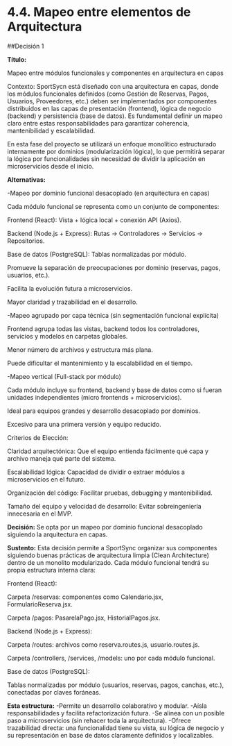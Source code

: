 # 4.4. Mapeo entre elementos de Arquitectura

##Decisión 1

**Título:**

Mapeo entre módulos funcionales y componentes en arquitectura en capas

Contexto:
SportSycn está diseñado con una arquitectura en capas, donde los módulos funcionales definidos (como Gestión de Reservas, Pagos, Usuarios, Proveedores, etc.) deben ser implementados por componentes distribuidos en las capas de presentación (frontend), lógica de negocio (backend) y persistencia (base de datos). Es fundamental definir un mapeo claro entre estas responsabilidades para garantizar coherencia, mantenibilidad y escalabilidad.

En esta fase del proyecto se utilizará un enfoque monolítico estructurado internamente por dominios (modularización lógica), lo que permitirá separar la lógica por funcionalidades sin necesidad de dividir la aplicación en microservicios desde el inicio.

**Alternativas:**

-Mapeo por dominio funcional desacoplado (en arquitectura en capas)

Cada módulo funcional se representa como un conjunto de componentes:

Frontend (React): Vista + lógica local + conexión API (Axios).

Backend (Node.js + Express): Rutas → Controladores → Servicios → Repositorios.

Base de datos (PostgreSQL): Tablas normalizadas por módulo.

Promueve la separación de preocupaciones por dominio (reservas, pagos, usuarios, etc.).

Facilita la evolución futura a microservicios.

Mayor claridad y trazabilidad en el desarrollo.

-Mapeo agrupado por capa técnica (sin segmentación funcional explícita)

Frontend agrupa todas las vistas, backend todos los controladores, servicios y modelos en carpetas globales.

Menor número de archivos y estructura más plana.

Puede dificultar el mantenimiento y la escalabilidad en el tiempo.

-Mapeo vertical (Full-stack por módulo)

Cada módulo incluye su frontend, backend y base de datos como si fueran unidades independientes (micro frontends + microservicios).

Ideal para equipos grandes y desarrollo desacoplado por dominios.

Excesivo para una primera versión y equipo reducido.

Criterios de Elección:

Claridad arquitectónica: Que el equipo entienda fácilmente qué capa y archivo maneja qué parte del sistema.

Escalabilidad lógica: Capacidad de dividir o extraer módulos a microservicios en el futuro.

Organización del código: Facilitar pruebas, debugging y mantenibilidad.

Tamaño del equipo y velocidad de desarrollo: Evitar sobreingeniería innecesaria en el MVP.

**Decisión:**
Se opta por un mapeo por dominio funcional desacoplado siguiendo la arquitectura en capas.

**Sustento:**
Esta decisión permite a SportSync organizar sus componentes siguiendo buenas prácticas de arquitectura limpia (Clean Architecture) dentro de un monolito modularizado. Cada módulo funcional tendrá su propia estructura interna clara:

Frontend (React):

Carpeta /reservas: componentes como Calendario.jsx, FormularioReserva.jsx.

Carpeta /pagos: PasarelaPago.jsx, HistorialPagos.jsx.

Backend (Node.js + Express):

Carpeta /routes: archivos como reserva.routes.js, usuario.routes.js.

Carpeta /controllers, /services, /models: uno por cada módulo funcional.

Base de datos (PostgreSQL):

Tablas normalizadas por módulo (usuarios, reservas, pagos, canchas, etc.), conectadas por claves foráneas.

**Esta estructura:**
-Permite un desarrollo colaborativo y modular.
-Aísla responsabilidades y facilita refactorización futura.
-Se alinea con un posible paso a microservicios (sin rehacer toda la arquitectura).
-Ofrece trazabilidad directa: una funcionalidad tiene su vista, su lógica de negocio y su representación en base de datos claramente definidos y localizables.
